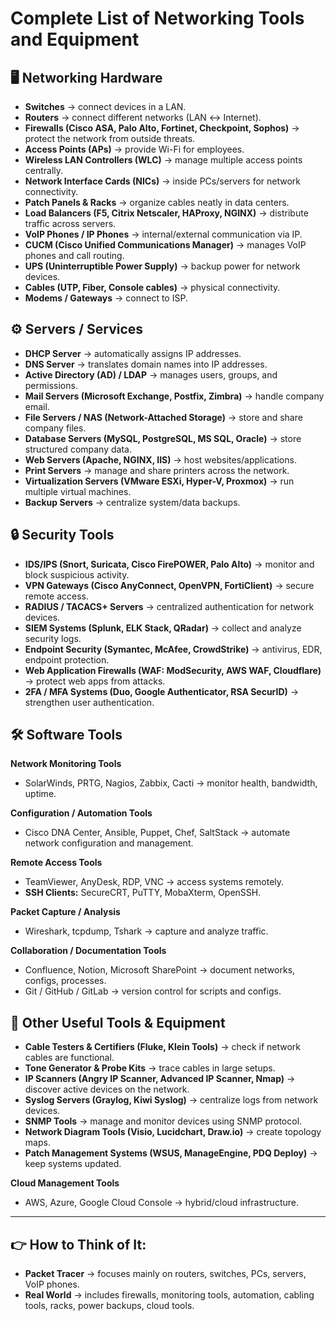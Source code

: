 # Complete List of Networking Tools and Equipment

## 🖥️ Networking Hardware
- **Switches** → connect devices in a LAN.
- **Routers** → connect different networks (LAN ↔ Internet).
- **Firewalls (Cisco ASA, Palo Alto, Fortinet, Checkpoint, Sophos)** → protect the network from outside threats.
- **Access Points (APs)** → provide Wi-Fi for employees.
- **Wireless LAN Controllers (WLC)** → manage multiple access points centrally.
- **Network Interface Cards (NICs)** → inside PCs/servers for network connectivity.
- **Patch Panels & Racks** → organize cables neatly in data centers.
- **Load Balancers (F5, Citrix Netscaler, HAProxy, NGINX)** → distribute traffic across servers.
- **VoIP Phones / IP Phones** → internal/external communication via IP.
- **CUCM (Cisco Unified Communications Manager)** → manages VoIP phones and call routing.
- **UPS (Uninterruptible Power Supply)** → backup power for network devices.
- **Cables (UTP, Fiber, Console cables)** → physical connectivity.
- **Modems / Gateways** → connect to ISP.

## ⚙️ Servers / Services
- **DHCP Server** → automatically assigns IP addresses.
- **DNS Server** → translates domain names into IP addresses.
- **Active Directory (AD) / LDAP** → manages users, groups, and permissions.
- **Mail Servers (Microsoft Exchange, Postfix, Zimbra)** → handle company email.
- **File Servers / NAS (Network-Attached Storage)** → store and share company files.
- **Database Servers (MySQL, PostgreSQL, MS SQL, Oracle)** → store structured company data.
- **Web Servers (Apache, NGINX, IIS)** → host websites/applications.
- **Print Servers** → manage and share printers across the network.
- **Virtualization Servers (VMware ESXi, Hyper-V, Proxmox)** → run multiple virtual machines.
- **Backup Servers** → centralize system/data backups.

## 🔒 Security Tools
- **IDS/IPS (Snort, Suricata, Cisco FirePOWER, Palo Alto)** → monitor and block suspicious activity.
- **VPN Gateways (Cisco AnyConnect, OpenVPN, FortiClient)** → secure remote access.
- **RADIUS / TACACS+ Servers** → centralized authentication for network devices.
- **SIEM Systems (Splunk, ELK Stack, QRadar)** → collect and analyze security logs.
- **Endpoint Security (Symantec, McAfee, CrowdStrike)** → antivirus, EDR, endpoint protection.
- **Web Application Firewalls (WAF: ModSecurity, AWS WAF, Cloudflare)** → protect web apps from attacks.
- **2FA / MFA Systems (Duo, Google Authenticator, RSA SecurID)** → strengthen user authentication.

## 🛠️ Software Tools
**Network Monitoring Tools**
- SolarWinds, PRTG, Nagios, Zabbix, Cacti → monitor health, bandwidth, uptime.

**Configuration / Automation Tools**
- Cisco DNA Center, Ansible, Puppet, Chef, SaltStack → automate network configuration and management.

**Remote Access Tools**
- TeamViewer, AnyDesk, RDP, VNC → access systems remotely.
- **SSH Clients:** SecureCRT, PuTTY, MobaXterm, OpenSSH.

**Packet Capture / Analysis**
- Wireshark, tcpdump, Tshark → capture and analyze traffic.

**Collaboration / Documentation Tools**
- Confluence, Notion, Microsoft SharePoint → document networks, configs, processes.
- Git / GitHub / GitLab → version control for scripts and configs.

## 📡 Other Useful Tools & Equipment
- **Cable Testers & Certifiers (Fluke, Klein Tools)** → check if network cables are functional.
- **Tone Generator & Probe Kits** → trace cables in large setups.
- **IP Scanners (Angry IP Scanner, Advanced IP Scanner, Nmap)** → discover active devices on the network.
- **Syslog Servers (Graylog, Kiwi Syslog)** → centralize logs from network devices.
- **SNMP Tools** → manage and monitor devices using SNMP protocol.
- **Network Diagram Tools (Visio, Lucidchart, Draw.io)** → create topology maps.
- **Patch Management Systems (WSUS, ManageEngine, PDQ Deploy)** → keep systems updated.

**Cloud Management Tools**
- AWS, Azure, Google Cloud Console → hybrid/cloud infrastructure.

---
## 👉 How to Think of It:
- **Packet Tracer** → focuses mainly on routers, switches, PCs, servers, VoIP phones.
- **Real World** → includes firewalls, monitoring tools, automation, cabling tools, racks, power backups, cloud tools.
